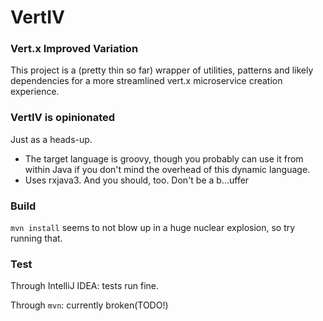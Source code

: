 # VertIV
### Vert.x Improved Variation
This project is a (pretty thin so far) wrapper of utilities, patterns and likely dependencies
for a more streamlined vert.x microservice creation experience. 

### VertIV is opinionated
Just as a heads-up.
* The target language is groovy,
  though you probably can use it from within Java if you don't mind the overhead of this dynamic 
  language.
* Uses rxjava3. And you should, too. Don't be a b...uffer

### Build

``mvn install`` seems to not blow up in a huge nuclear explosion, so try running that.

### Test

Through IntelliJ IDEA: tests run fine.

Through ``mvn``: currently broken(TODO!)